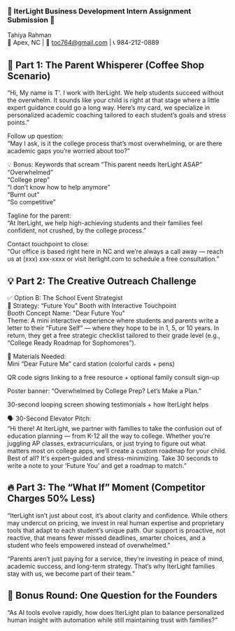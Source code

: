 

### 🌟 **IterLight Business Development Intern Assignment Submission** 🌟<br>
Tahiya Rahman<br>
📍 Apex, NC | 📧 toc764@gmail.com | 📞 984-212-0889

## 🎯 Part 1: The Parent Whisperer (Coffee Shop Scenario)<br>
“Hi, My name is T'. I work with IterLight. We help students succeed without the overwhelm. It sounds like your child is right at that stage where a little expert guidance could go a long way. Here’s my card, we specialize in personalized academic coaching tailored to each student’s goals and stress points.”

Follow up question:<br>
“May I ask, is it the college process that’s most overwhelming, or are there academic gaps you’re worried about too?”

💡 Bonus: Keywords that scream “This parent needs IterLight ASAP”<br>
“Overwhelmed”<br>
“College prep”<br>
“I don’t know how to help anymore”<br>
“Burnt out”<br>
“So competitive”<br>

Tagline for the parent:<br>
“At IterLight, we help high-achieving students and their families feel confident, not crushed, by the college process.”<br>

Contact touchpoint to close:<br>
“Our office is based right here in NC and we’re always a call away — reach us at (xxx) xxx-xxxx or visit iterlight.com to schedule a free consultation.”<br>

## 💡 Part 2: The Creative Outreach Challenge<br>
✅ Option B: The School Event Strategist<br>
🎯 Strategy: “Future You” Booth with Interactive Touchpoint<br>
Booth Concept Name: "Dear Future You"<br>
Theme: A mini interactive experience where students and parents write a letter to their “Future Self” — where they hope to be in 1, 5, or 10 years. In return, they get a free strategic checklist tailored to their grade level (e.g., “College Ready Roadmap for Sophomores”).

🎨 Materials Needed:<br>
Mini “Dear Future Me” card station (colorful cards + pens)<br>

QR code signs linking to a free resource + optional family consult sign-up<br>

Poster banner: “Overwhelmed by College Prep? Let’s Make a Plan.”<br>

30-second looping screen showing testimonials + how IterLight helps<br>

🗣️ 30-Second Elevator Pitch:<br>
“Hi there! At IterLight, we partner with families to take the confusion out of education planning — from K-12 all the way to college. Whether you’re juggling AP classes, extracurriculars, or just trying to figure out what matters most on college apps, we’ll create a custom roadmap for your child. Best of all? It's expert-guided and stress-minimizing. Take 30 seconds to write a note to your ‘Future You’ and get a roadmap to match.”

## 🔥 Part 3: The “What If” Moment (Competitor Charges 50% Less)<br>
“IterLight isn’t just about cost, it’s about clarity and confidence. While others may undercut on pricing, we invest in real human expertise and proprietary tools that adapt to each student’s unique path. Our support is proactive, not reactive, that means fewer missed deadlines, smarter choices, and a student who feels empowered instead of overwhelmed.”

“Parents aren’t just paying for a service, they’re investing in peace of mind, academic success, and long-term strategy. That’s why IterLight families stay with us, we become part of their team.”

## 🎁 Bonus Round: One Question for the Founders<br>
“As AI tools evolve rapidly, how does IterLight plan to balance personalized human insight with automation while still maintaining trust with families?”<br>

